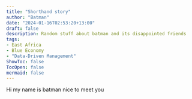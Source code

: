 ```yaml
---
title: "Shorthand story"
author: "Batman"
date: "2024-01-16T02:53:20+13:00"
draft: false
description: Random stuff about batman and its disappointed friends
tags:
- East Africa
- Blue Economy
- "Data-Driven Management"
ShowToc: false
TocOpen: false
mermaid: false
---
```


Hi my name is batman nice to meet you 

<script src="https://fishtales.shorthandstories.com/924b06bc-bcff-4bad-b86a-1885e1174b22/embed.js"></script>
